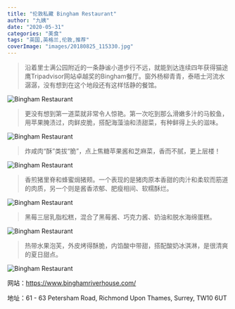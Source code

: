 ```yaml
---
title: "伦敦私藏 Bingham Restaurant"
author: "九姨"
date: "2020-05-31"
categories: "美食"
tags: "英国,英格兰,伦敦,推荐"
coverImage: "images/20180825_115330.jpg"
---
```


>沿着里士满公园附近的一条静谧小道步行不远，就能到达连续四年获得猫途鹰Tripadvisor网站卓越奖的Bingham餐厅。窗外杨柳青青，泰晤士河流水潺潺，没有想到在这个地段还有这样恬静的餐馆。

![Bingham Restaurant](images/20180825_121528-e1537891934722.jpg)

>更没有想到第一道菜就非常令人惊艳。第一次吃到那么滑嫩多汁的马鲛鱼，用苹果腌渍过，肉鲜皮脆，搭配海藻油和渍甜菜，有种鲜得上头的滋味。

![Bingham Restaurant](images/20180825_122041-e1537891978733.jpg)

>炸咸肉“酥”类拔“脆”，点上焦糖苹果酱和芝麻菜，香而不腻，更上层楼！

![Bingham Restaurant](images/20180825_122048-e1537892048569.jpg)

>香煎猪里脊和蜂蜜焗猪颊。一个表现的是猪肉原本香甜的肉汁和柔软而筋道的肉质，另一个则是酱香浓郁、肥瘦相间、软糯酥烂。

![Bingham Restaurant](images/20180825_124435.jpg)

>黑莓三层乳脂松糕，混合了黑莓酱、巧克力酱、奶油和脱水海绵蛋糕。

![Bingham Restaurant](images/20180825_130938-e1537892093269.jpg)

>热带水果泡芙，外皮烤得酥脆，内馅酸中带甜，搭配酸奶冰淇淋，是很清爽的夏日甜点。

![Bingham Restaurant](images/20180825_130942-e1537892114263.jpg)

网站：https://www.binghamriverhouse.com/

地址：61 - 63 Petersham Road, Richmond Upon Thames, Surrey, TW10 6UT